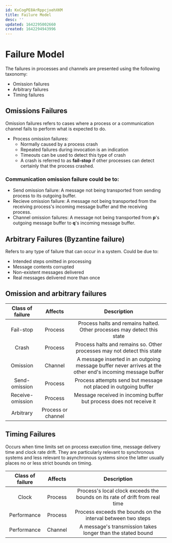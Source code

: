 ```yaml
---
id: KxCogPE8ArRppcjxehXKM
title: Failure Model
desc: ''
updated: 1642295002660
created: 1642294943996
---
```

# Failure Model
The failures in processes and channels are presented using the following taxonomy:
* Omission failures 
* Arbitrary failures
* Timing failures

## Omissions Failures
Omission failures refers to cases where a process or a communication channel fails to perform what is expected to do.
  * Process omission failures:
    * Normally caused by a process crash
    * Repeated failures during invocation is an indication
    * Timeouts can be used to detect this type of crash 
    * A crash is referred to as __fail-stop__ if other processes can detect certainly that the process crashed. 

### Communication omission failure could be to: 
  * Send omission failure: A message not being transported from sending process to its outgoing buffer. 
  * Recieve omission failure: A message not being transported from the receiving process's incoming message buffer and the receiving process. 
  * Channel omission failures: A message not being transported from **p**'s outgoing message buffer to **q**'s incoming message buffer.

## Arbitrary Failures (Byzantine failure)
Refers to any type of failure that can occur in a system. Could be due to: 
  * Intended steps omitted in processing
  * Message contents corrupted 
  * Non-existent messages delivered 
  * Real messages delivered more than once

## Omission and arbitrary failures
| Class of failure |      Affects       |                                                Description                                                |
| :--------------: | :----------------: | :-------------------------------------------------------------------------------------------------------: |
|    Fail-stop     |      Process       |                  Process halts and remains halted. Other processes may detect this state                  |
|      Crash       |      Process       |                  Process halts and remains so. Other processes may not detect this state                  |
|     Omission     |      Channel       | A message inserted in an outgoing message buffer never arrives at the other end's incoming message buffer |
|  Send-omission   |      Process       |                      Process attempts send but message not placed in outgoing buffer                      |
| Receive-omission |      Process       |                    Message received in incoming buffer but process does not receive it                    |
|    Arbitrary     | Process or channel |                                                                                                           |


## Timing Failures

Occurs when time limits set on process execution time, message delivery time
and clock rate drift. They are particularly relevant to synchronous systems and less relevant to asynchronous systems since the latter usually places no or less strict bounds on timing. 

| Class of failure | Affects |                                 Description                                  |
| :--------------: | :-----: | :--------------------------------------------------------------------------: |
|      Clock       | Process | Process's local clock exceeds the bounds on its rate of drift from real time |
|   Performance    | Process |         Process exceeds the bounds on the interval between two steps         |
|   Performance    | Channel |         A message's transmission takes longer than the stated bound          |

